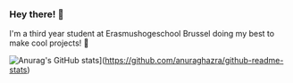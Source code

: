 ### Hey there! 👋

I'm a third year student at Erasmushogeschool Brussel doing my best to make cool projects! 🚀

![Anurag's GitHub stats](https://github-readme-stats.vercel.app/api?username=Matthias-VdC)](https://github.com/anuraghazra/github-readme-stats)
